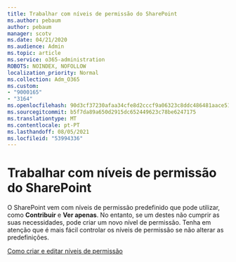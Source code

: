 ```yaml
---
title: Trabalhar com níveis de permissão do SharePoint
ms.author: pebaum
author: pebaum
manager: scotv
ms.date: 04/21/2020
ms.audience: Admin
ms.topic: article
ms.service: o365-administration
ROBOTS: NOINDEX, NOFOLLOW
localization_priority: Normal
ms.collection: Adm_O365
ms.custom:
- "9000165"
- "3164"
ms.openlocfilehash: 90d3cf37230afaa34cfe8d2cccf9a06323c8ddc486481aace514086cd4fa19ab
ms.sourcegitcommit: b5f7da89a650d2915dc652449623c78be6247175
ms.translationtype: MT
ms.contentlocale: pt-PT
ms.lasthandoff: 08/05/2021
ms.locfileid: "53994336"
---
```

# <a name="working-with-sharepoint-permission-levels"></a>Trabalhar com níveis de permissão do SharePoint

O SharePoint vem com níveis de permissão predefinido que pode utilizar, como **Contribuir** e **Ver apenas**. No entanto, se um destes não cumprir as suas necessidades, pode criar um novo nível de permissão. Tenha em atenção que é mais fácil controlar os níveis de permissão se não alterar as predefinições.

[Como criar e editar níveis de permissão](https://docs.microsoft.com/sharepoint/how-to-create-and-edit-permission-levels)